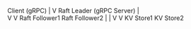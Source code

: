 Client (gRPC)
    |
    V
Raft Leader (gRPC Server)
    |       \
    V        V
Raft Follower1  Raft Follower2
    |               |
    V               V
KV Store1        KV Store2
